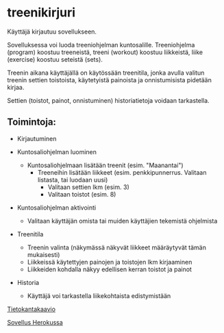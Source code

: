 # treenikirjuri

Käyttäjä kirjautuu sovellukseen. 

Sovelluksessa voi luoda treeniohjelman kuntosalille. Treeniohjelma (program) koostuu treeneistä, treeni (workout) koostuu liikkeistä, liike (exercise) koostuu seteistä (sets).

Treenin aikana käyttäjällä on käytössään treenitila, jonka avulla valitun treenin settien toistoista, käytetyistä painoista ja onnistumisista pidetään kirjaa.

Settien (toistot, painot, onnistuminen) historiatietoja voidaan tarkastella.

## Toimintoja:

* Kirjautuminen
- Kuntosaliohjelman luominen
	* Kuntosaliohjelmaan lisätään treenit (esim. "Maanantai")
		* Treeneihin lisätään liikkeet (esim. penkkipunnerrus. Valitaan listasta, tai luodaan uusi)
			* Valitaan settien lkm (esim. 3)
			* Valitaan toistot (esim. 8)

- Kuntosaliohjelman aktivointi
	* Valitaan käyttäjän omista tai muiden käyttäjien tekemistä ohjelmista

- Treenitila
	* Treenin valinta (näkymässä näkyvät liikkeet määräytyvät tämän mukaisesti)
	* Liikkeissä käytettyjen painojen ja toistojen lkm kirjaaminen
	* Liikkeiden kohdalla näkyy edellisen kerran toistot ja painot

- Historia
	* Käyttäjä voi tarkastella liikekohtaista edistymistään


[Tietokantakaavio](../master/dbdiagram.png)

[Sovellus Herokussa](https://treenikirjuri.herokuapp.com/)
